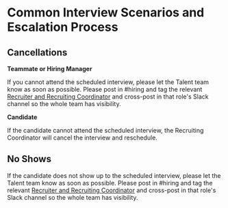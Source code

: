 # Common Interview Scenarios and Escalation Process

## Cancellations

**Teammate or Hiring Manager**

If you cannot attend the scheduled interview, please let the Talent team know as soon as possible. Please post in #hiring and tag the relevant [Recruiter and Recruiting Coordinator](/teamalignment/) and cross-post in that role's Slack channel so the whole team has visibility.

**Candidate**

If the candidate cannot attend the scheduled interview, the Recruiting Coordinator will cancel the interview and reschedule.

## No Shows

If the candidate does not show up to the scheduled interview, please let the Talent team know as soon as possible. Please post in #hiring and tag the relevant [Recruiter and Recruiting Coordinator](/teamalignment/) and cross-post in that role's Slack channel so the whole team has visibility.
